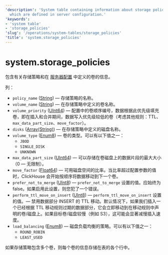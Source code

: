 ```yaml
---
'description': 'System table containing information about storage policies and volumes
  which are defined in server configuration.'
'keywords':
- 'system table'
- 'storage_policies'
'slug': '/operations/system-tables/storage_policies'
'title': 'system.storage_policies'
---
```





# system.storage_policies

包含有关存储策略和在 [服务器配置](../../engines/table-engines/mergetree-family/mergetree.md#table_engine-mergetree-multiple-volumes_configure) 中定义的卷的信息。

列：

- `policy_name` ([String](../../sql-reference/data-types/string.md)) — 存储策略的名称。
- `volume_name` ([String](../../sql-reference/data-types/string.md)) — 在存储策略中定义的卷名称。
- `volume_priority` ([UInt64](../../sql-reference/data-types/int-uint.md)) — 配置中的卷顺序编号，数据根据此优先级填充卷，即在插入和合并期间，数据写入优先级较低的卷（考虑其他规则：TTL、`max_data_part_size`、`move_factor`）。
- `disks` ([Array(String)](../../sql-reference/data-types/array.md)) — 在存储策略中定义的磁盘名称。
- `volume_type` ([Enum8](../../sql-reference/data-types/enum.md))  — 卷的类型。可以有以下值之一：
    - `JBOD` 
    - `SINGLE_DISK`
    - `UNKNOWN`
- `max_data_part_size` ([UInt64](../../sql-reference/data-types/int-uint.md)) — 可以存储在卷磁盘上的数据片段的最大大小（0 — 无限制）。
- `move_factor` ([Float64](../../sql-reference/data-types/float.md)) — 可用磁盘空间的比率。当比率超过配置参数的值时，ClickHouse 会开始按顺序将数据移动到下一个卷。
- `prefer_not_to_merge` ([UInt8](../../sql-reference/data-types/int-uint.md)) — `prefer_not_to_merge` 设置的值。应始终为 false。如果启用此设置，则您犯了一个错误。
- `perform_ttl_move_on_insert` ([UInt8](../../sql-reference/data-types/int-uint.md)) — `perform_ttl_move_on_insert` 设置的值。— 禁用数据部分 INSERT 的 TTL 移动。默认情况下，如果我们插入一个已经根据 TTL 移动规则过期的数据部分，它会立即移动到在移动规则中声明的卷/磁盘上。如果目标卷/磁盘较慢（例如 S3），这可能会显著减慢插入速度。
- `load_balancing` ([Enum8](../../sql-reference/data-types/enum.md))  — 磁盘负载均衡的策略。可以有以下值之一：
    - `ROUND_ROBIN`
    - `LEAST_USED`

如果存储策略包含多个卷，则每个卷的信息存储在表的各个行中。
